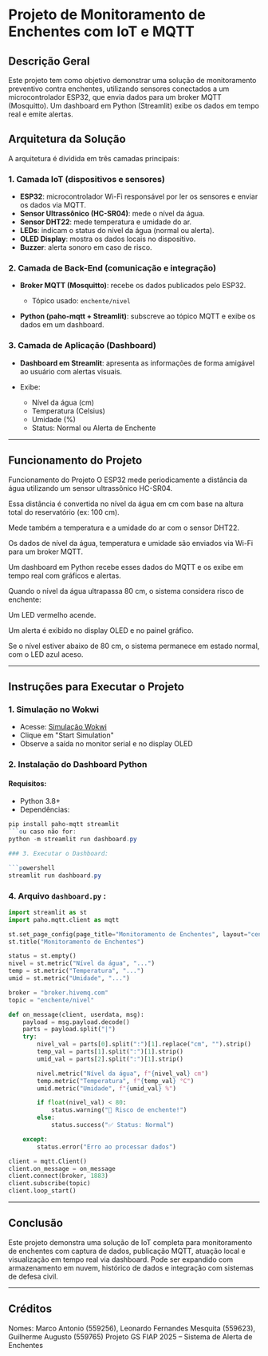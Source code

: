 # Projeto de Monitoramento de Enchentes com IoT e MQTT

## Descrição Geral

Este projeto tem como objetivo demonstrar uma solução de monitoramento preventivo contra enchentes, utilizando sensores conectados a um microcontrolador ESP32, que envia dados para um broker MQTT (Mosquitto). Um dashboard em Python (Streamlit) exibe os dados em tempo real e emite alertas.

## Arquitetura da Solução

A arquitetura é dividida em três camadas principais:

### 1. **Camada IoT (dispositivos e sensores)**

* **ESP32**: microcontrolador Wi-Fi responsável por ler os sensores e enviar os dados via MQTT.
* **Sensor Ultrassônico (HC-SR04)**: mede o nível da água.
* **Sensor DHT22**: mede temperatura e umidade do ar.
* **LEDs**: indicam o status do nível da água (normal ou alerta).
* **OLED Display**: mostra os dados locais no dispositivo.
* **Buzzer**: alerta sonoro em caso de risco.

### 2. **Camada de Back-End (comunicação e integração)**

* **Broker MQTT (Mosquitto)**: recebe os dados publicados pelo ESP32.

  * Tópico usado: `enchente/nivel`
* **Python (paho-mqtt + Streamlit)**: subscreve ao tópico MQTT e exibe os dados em um dashboard.

### 3. **Camada de Aplicação (Dashboard)**

* **Dashboard em Streamlit**: apresenta as informações de forma amigável ao usuário com alertas visuais.
* Exibe:

  * Nível da água (cm)
  * Temperatura (Celsius)
  * Umidade (%)
  * Status: Normal ou Alerta de Enchente

---

## Funcionamento do Projeto

Funcionamento do Projeto
O ESP32 mede periodicamente a distância da água utilizando um sensor ultrassônico HC-SR04.

Essa distância é convertida no nível da água em cm com base na altura total do reservatório (ex: 100 cm).

Mede também a temperatura e a umidade do ar com o sensor DHT22.

Os dados de nível da água, temperatura e umidade são enviados via Wi-Fi para um broker MQTT.

Um dashboard em Python recebe esses dados do MQTT e os exibe em tempo real com gráficos e alertas.

Quando o nível da água ultrapassa 80 cm, o sistema considera risco de enchente:

Um LED vermelho acende.

Um alerta é exibido no display OLED e no painel gráfico.

Se o nível estiver abaixo de 80 cm, o sistema permanece em estado normal, com o LED azul aceso.

---

## Instruções para Executar o Projeto

### 1. Simulação no Wokwi

* Acesse: [Simulação Wokwi](https://wokwi.com/projects/432871241623937025)
* Clique em "Start Simulation"
* Observe a saída no monitor serial e no display OLED

### 2. Instalação do Dashboard Python

#### Requisitos:

* Python 3.8+
* Dependências:

```powershell
pip install paho-mqtt streamlit
```ou caso não for:
python -m streamlit run dashboard.py

### 3. Executar o Dashboard:

```powershell
streamlit run dashboard.py
```

### 4. Arquivo `dashboard.py` :

```python
import streamlit as st
import paho.mqtt.client as mqtt

st.set_page_config(page_title="Monitoramento de Enchentes", layout="centered")
st.title("Monitoramento de Enchentes")

status = st.empty()
nivel = st.metric("Nível da água", "...")
temp = st.metric("Temperatura", "...")
umid = st.metric("Umidade", "...")

broker = "broker.hivemq.com"
topic = "enchente/nivel"

def on_message(client, userdata, msg):
    payload = msg.payload.decode()
    parts = payload.split("|")
    try:
        nivel_val = parts[0].split(":")[1].replace("cm", "").strip()
        temp_val = parts[1].split(":")[1].strip()
        umid_val = parts[2].split(":")[1].strip()

        nivel.metric("Nível da água", f"{nivel_val} cm")
        temp.metric("Temperatura", f"{temp_val} °C")
        umid.metric("Umidade", f"{umid_val} %")

        if float(nivel_val) < 80:
            status.warning("🚨 Risco de enchente!")
        else:
            status.success("✅ Status: Normal")

    except:
        status.error("Erro ao processar dados")

client = mqtt.Client()
client.on_message = on_message
client.connect(broker, 1883)
client.subscribe(topic)
client.loop_start()
```

---

## Conclusão

Este projeto demonstra uma solução de IoT completa para monitoramento de enchentes com captura de dados, publicação MQTT, atuação local e visualização em tempo real via dashboard. Pode ser expandido com armazenamento em nuvem, histórico de dados e integração com sistemas de defesa civil.

---

## Créditos

Nomes: Marco Antonio (559256), Leonardo Fernandes Mesquita (559623), Guilherme Augusto (559765)
Projeto GS FIAP 2025 – Sistema de Alerta de Enchentes
